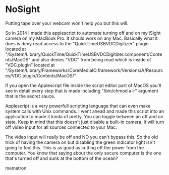 # NoSight
Putting tape over your webcam won't help you but this will.

So in 2014 I made this applescript to automate turning off and on my iSight camera on my MacBook Pro.  It should work on any Mac.  Basically what it does is deny read access to the "QuickTimeUSBVDCDigitizer" plugin located at "/System/Library/QuickTime/QuickTimeUSBVDCDigitizer.component/Contents/MacOS"  and also denies "VDC" from being read which is inside of "VDC.plugin" located at "/System/Library/Frameworks/CoreMediaIO.framework/Versions/A/Resources/VDC.plugin/Contents/MacOS/"

If you open the Applescript file inside the script editor part of MacOS you'll see in detail every step that is made including "/bin/chmod a-r" argument that is the secret sauce.

Applescript is a very powerfull scripting language that can even make system calls with Unix commands.  I went ahead and made this script into an application to made it kinda of pretty.  You can toggle between an off and on state.  Keep in mind that this doesn't just disable a built-in camera.  It will turn off video input for all sources connected to your Mac.

The video input will really be off and NO you can't bypass this.  So the old trick of having the camera on but disabling the green indicator light isn't going to fool this.  This is as good as cutting off the power from the computer.  You know that saying about the only secure computer is the one that's turned off and sunk at the bottom of the ocean?

mematron
